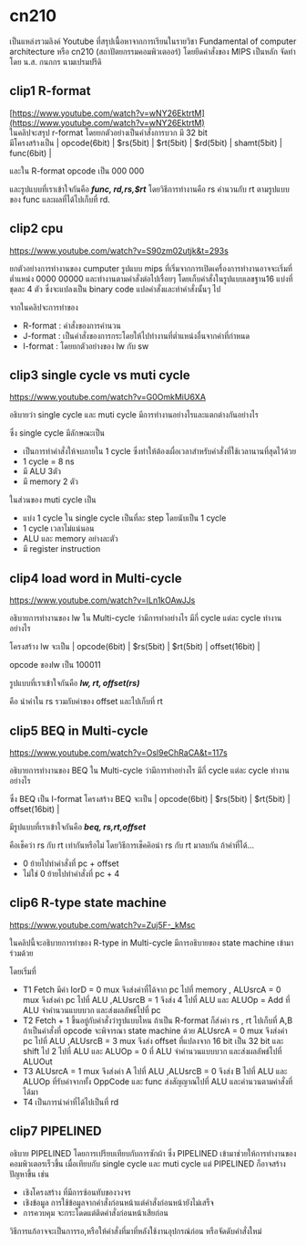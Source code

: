# cn210

เป็นแหล่งรวมลิงค์ Youtube ที่สรุปเนื้อหาจากการเรียนในรายวิชา Fundamental of computer architecture หรือ cn210 (สถาปัตยกรรมคอมพิวเตออร์) โดยยึดคำสั่งของ MIPS เป็นหลัก จัดทำโดย น.ส. กนกกร นามเปรมปรีดิ

## clip1 R-format
[https://www.youtube.com/watch?v=wNY26EktrtM](https://www.youtube.com/watch?v=wNY26EktrtM)
<br>ในคลิปจะสรุป r-format โดยยกตัวอย่างเป็นคำสั่งการบวก มี 32 bit
<br>มีโครงสร้างเป็น 
| opcode(6bit) | $rs(5bit) | $rt(5bit) | $rd(5bit) | shamt(5bit) | func(6bit) |

และใน R-format opcode เป็น 000 000

และรูปแบบที่เราเข้าใจกันคือ ***func, $rd,$rs,$rt*** โดยวิธีการทำงานคือ rs คำนวนกับ rt ตามรูปแบบของ func และผลที่ได้ไปเก็บที่ rd.
## clip2 cpu
https://www.youtube.com/watch?v=S90zm02utjk&t=293s

ยกตัวอย่างการทำงานของ cumputer รูปแบบ mips ที่เริ่มจากการเปิดเครื่องการทำงานอาจจะเริ่มที่ต่ำแหน่ง 0000 00000 และทำงานตามคำสั่งต่อไปเรื่อยๆ โดยเก็บคำสั่งในรูปแบบเลขฐาน16 แบ่งที่ชุดละ 4 ตัว ซึ่งจะแปลงเป็น binary code แปลคำสั่งและทำคำสั่งนั้นๆ ไป

จากในคลิปจะการทำของ 
- R-format : คำสั่งของการคำนวน
- J-format : เป็นคำสั่งของการกระโดยให้ไปทำงานที่ต่ำแหน่งอื่นจากค่าที่กำหนด 
- I-format : โดยยกตัวอย่างของ lw กับ sw
## clip3 single cycle vs muti cycle
https://www.youtube.com/watch?v=G0OmkMiU6XA

อธิบายว่า single cycle และ muti cycle มีการทำงานอย่างไรและแตกต่างกันอย่างไร

ซึ่ง single cycle มีลักษณะเป็น
- เป็นการทำคำสั่งให้จบภายใน 1 cycle ซึ่งทำให้ต้องเผื่อเวลาสำหรับคำสั่งที่ใช้เวลานานที่สุดไว้ด้วย
- 1 cycle = 8 ns
- มี ALU 3ตัว
- มี memory 2 ตัว

ในส่วนของ muti cycle เป็น
- แบ่ง 1 cycle ใน single cycle เป็นที่ละ step โดยนับเป็น 1 cycle
- 1 cycle เวลาไม่แน่นอน
- ALU และ memory อย่างละตัว
- มี register instruction


## clip4 load word in Multi-cycle
https://www.youtube.com/watch?v=ILn1kOAwJJs

อธิบายการทำงานของ lw ใน Multi-cycle ว่ามีการทำอย่างไร มีกี่ cycle แต่ละ cycle ทำงานอย่างไร

โครงสร้าง lw จะเป็น | opcode(6bit) | $rs(5bit) | $rt(5bit) | offset(16bit) |

opcode ของlw เป็น 100011

รูปแบบที่เราเข้าใจกันคือ ***lw, $rt,offset($rs)*** 

คือ นำค่าใน rs รวมกับค่าของ offset และไปเก็บที่ rt
## clip5 BEQ in Multi-cycle
https://www.youtube.com/watch?v=Osl9eChRaCA&t=117s

อธิบายการทำงานของ BEQ ใน Multi-cycle ว่ามีการทำอย่างไร มีกี่ cycle แต่ละ cycle ทำงานอย่างไร

ซึ่ง BEQ เป็น I-format โครงสร้าง BEQ จะเป็น | opcode(6bit) | $rs(5bit) | $rt(5bit) | offset(16bit) |

มีรูปแบบที่เราเข้าใจกันคือ ***beq, $rs,$rt,offset***

คือเช็คว่า rs กับ rt เท่ากันหรือไม่ โดยวิธีการเช็คคิอนำ rs กับ rt มาลบกัน ถ้าค่าที่ได้...
- 0 ย้ายไปทำคำสั่งที่ pc + offset
- ไม่ใช่ 0 ย้ายไปทำคำสั่งที่ pc + 4
## clip6 R-type state machine
https://www.youtube.com/watch?v=Zuj5F-_kMsc

ในคลิปนี้จะอธิบายการทำของ R-type in Multi-cycle มีการอธิบายของ state machine เข้ามาร่วมด้วย

โดยเริ่มที่ 
- T1 Fetch มีค่า IorD = 0 mux จึงส่งค่าที่ได้จาก pc ไปที่ memory , ALUsrcA = 0 mux จึงส่งค่า pc ไปที่ ALU ,ALUsrcB = 1 จึงส่ง 4 ไปที่ ALU และ ALUOp = Add ที่ ALU จำคำนวนแบบบวก และส่งผลลัพธ์ไปที่ pc 
- T2 Fetch + 1 ขึ้นอยู่กับคำสั่งว่ารูปแบบไหน ถ้าเป็น R-format ก็ส่งค่า rs , rt ไปเก็บที่ A,B ถ้าเป็นคำสั่งที่ opcode จะพิจารณา state machine ด้วย
ALUsrcA = 0 mux จึงส่งค่า pc ไปที่ ALU ,ALUsrcB = 3 mux จึงส่ง offset ที่แปลงจาก 16 bit เป็น 32 bit และ shift ไป 2 ไปที่ ALU และ ALUOp = 0 ที่ ALU จำคำนวนแบบบวก และส่งผลลัพธ์ไปที่ ALUOut
- T3 ALUsrcA = 1 mux จึงส่งค่า A ไปที่ ALU ,ALUsrcB = 0 จึงส่ง B ไปที่ ALU และ ALUOp ที่รับค่าจากทั้ง OppCode และ func ส่งสัญญาณไปที่ ALU และคำนวนตามคำสั่งที่ได้มา
- T4 เป็นการนำค่าที่ได้ไปเป็นที่ rd 
## clip7 PIPELINED

อธิบาย PIPELINED โดยการเปรียบเทียบกับการซักผ้า ซึ่ง PIPELINED เข้ามาช่วยให้การทำงานของคอมพิวเตอรเร็วขึ้น เมื่อเทียบกับ single cycle และ muti cycle 
แต่ PIPELINED ก็อาจสร้างปัญหาขึ้น เช่น 
- เชิงโครงสร้าง ที่มีการซ้อนทับของวงจร 
- เชิงข้อมูล การใช้ข้อมูลจากคำสั่งก่อนหน้าแต่คำสั่งก่อนหน้ายังไม่เสร็จ 
- การควบคุม จะกระโดดแต่ติดคำสั่งก่อนหน้าเสียก่อน 

วิธีการแก้อาจจะเป็นการรอ,หรือให้คำสั่งที่มาที่หลังใช้งานอุปกรณ์ก่อน หรือจัดดับคำสั่งใหม่


